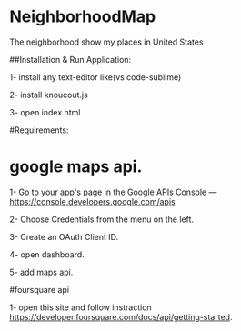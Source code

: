 # NeighborhoodMap
The neighborhood show my places in United States

##Installation & Run Application:

1- install any text-editor like(vs code-sublime)

2- install knoucout.js

3- open index.html

#Requirements:

# google maps api.

1- Go to your app's page in the Google APIs Console — https://console.developers.google.com/apis

2- Choose Credentials from the menu on the left.

3- Create an OAuth Client ID.

4- open dashboard.

5- add maps api.


#foursquare api

1- open this site and follow instraction https://developer.foursquare.com/docs/api/getting-started.
